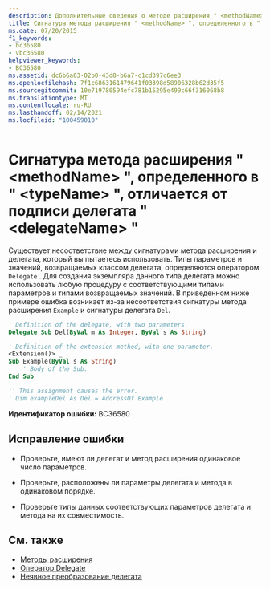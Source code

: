 ```yaml
---
description: Дополнительные сведения о методе расширения " <methodName> ", определенном в " <typeName> ", не совпадает с сигнатурой делегата " <delegateName> ".
title: Сигнатура метода расширения " <methodName> ", определенного в " <typeName> ", отличается от подписи делегата " <delegateName> "
ms.date: 07/20/2015
f1_keywords:
- bc36580
- vbc36580
helpviewer_keywords:
- BC36580
ms.assetid: dc6b6a63-02b0-43d8-b6a7-c1cd397c6ee3
ms.openlocfilehash: 7f1c6863161479641f03398d58906328b62d35f5
ms.sourcegitcommit: 10e719780594efc781b15295e499c66f316068b8
ms.translationtype: MT
ms.contentlocale: ru-RU
ms.lasthandoff: 02/14/2021
ms.locfileid: "100459010"
---
```

# <a name="extension-method-methodname-defined-in-typename-does-not-have-the-same-signature-as-delegate-delegatename"></a>Сигнатура метода расширения " \<methodName> ", определенного в " \<typeName> ", отличается от подписи делегата " \<delegateName> "

Существует несоответствие между сигнатурами метода расширения и делегата, который вы пытаетесь использовать. Типы параметров и значений, возвращаемых классом делегата, определяются оператором `Delegate` . Для создания экземпляра данного типа делегата можно использовать любую процедуру с соответствующими типами параметров и типами возвращаемых значений. В приведенном ниже примере ошибка возникает из-за несоответствия сигнатуры метода расширения `Example` и сигнатуры делегата `Del`.  
  
```vb  
' Definition of the delegate, with two parameters.  
Delegate Sub Del(ByVal m As Integer, ByVal s As String)  
```  
  
```vb  
' Definition of the extension method, with one parameter.  
<Extension()> _  
Sub Example(ByVal s As String)  
    ' Body of the Sub.  
End Sub  
```  
  
```vb  
'' This assignment causes the error.  
' Dim exampleDel As Del = AddressOf Example  
```  
  
 **Идентификатор ошибки:** BC36580  
  
## <a name="to-correct-this-error"></a>Исправление ошибки  
  
- Проверьте, имеют ли делегат и метод расширения одинаковое число параметров.  
  
- Проверьте, расположены ли параметры делегата и метода в одинаковом порядке.  
  
- Проверьте типы данных соответствующих параметров делегата и метода на их совместимость.  
  
## <a name="see-also"></a>См. также

- [Методы расширения](../programming-guide/language-features/procedures/extension-methods.md)
- [Оператор Delegate](../language-reference/statements/delegate-statement.md)
- [Неявное преобразование делегата](../programming-guide/language-features/delegates/relaxed-delegate-conversion.md)
